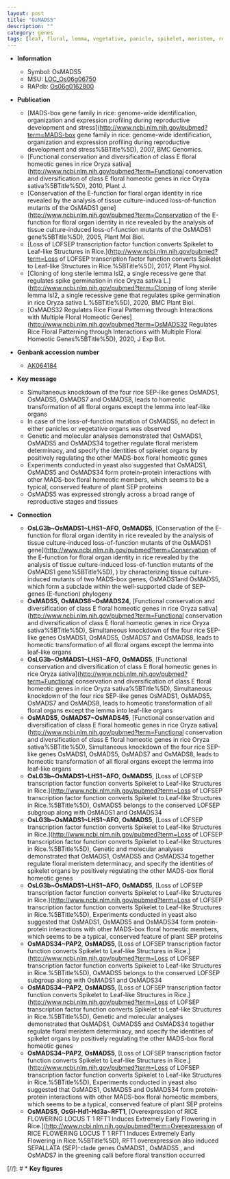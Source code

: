 ```yaml
---
layout: post
title: "OsMADS5"
description: ""
category: genes
tags: [leaf, floral, lemma, vegetative, panicle, spikelet, meristem, reproductive, floral meristem, floral meristem determinacy]
---
```


* **Information**  
    + Symbol: OsMADS5  
    + MSU: [LOC_Os06g06750](http://rice.uga.edu/cgi-bin/ORF_infopage.cgi?orf=LOC_Os06g06750)  
    + RAPdb: [Os06g0162800](http://rapdb.dna.affrc.go.jp/viewer/gbrowse_details/irgsp1?name=Os06g0162800)  

* **Publication**  
    + [MADS-box gene family in rice: genome-wide identification, organization and expression profiling during reproductive development and stress](http://www.ncbi.nlm.nih.gov/pubmed?term=MADS-box gene family in rice: genome-wide identification, organization and expression profiling during reproductive development and stress%5BTitle%5D), 2007, BMC Genomics.
    + [Functional conservation and diversification of class E floral homeotic genes in rice Oryza sativa](http://www.ncbi.nlm.nih.gov/pubmed?term=Functional conservation and diversification of class E floral homeotic genes in rice Oryza sativa%5BTitle%5D), 2010, Plant J.
    + [Conservation of the E-function for floral organ identity in rice revealed by the analysis of tissue culture-induced loss-of-function mutants of the OsMADS1 gene](http://www.ncbi.nlm.nih.gov/pubmed?term=Conservation of the E-function for floral organ identity in rice revealed by the analysis of tissue culture-induced loss-of-function mutants of the OsMADS1 gene%5BTitle%5D), 2005, Plant Mol Biol.
    + [Loss of LOFSEP transcription factor function converts Spikelet to Leaf-like Structures in Rice.](http://www.ncbi.nlm.nih.gov/pubmed?term=Loss of LOFSEP transcription factor function converts Spikelet to Leaf-like Structures in Rice.%5BTitle%5D), 2017, Plant Physiol.
    + [Cloning of long sterile lemma lsl2, a single recessive gene that regulates spike germination in rice Oryza sativa L.](http://www.ncbi.nlm.nih.gov/pubmed?term=Cloning of long sterile lemma lsl2, a single recessive gene that regulates spike germination in rice Oryza sativa L.%5BTitle%5D), 2020, BMC Plant Biol.
    + [OsMADS32 Regulates Rice Floral Patterning through Interactions with Multiple Floral Homeotic Genes](http://www.ncbi.nlm.nih.gov/pubmed?term=OsMADS32 Regulates Rice Floral Patterning through Interactions with Multiple Floral Homeotic Genes%5BTitle%5D), 2020, J Exp Bot.

* **Genbank accession number**  
    + [AK064184](http://www.ncbi.nlm.nih.gov/nuccore/AK064184)

* **Key message**  
    + Simultaneous knockdown of the four rice SEP-like genes OsMADS1, OsMADS5, OsMADS7 and OsMADS8, leads to homeotic transformation of all floral organs except the lemma into leaf-like organs
    + In case of the loss-of-function mutation of OsMADS5, no defect in either panicles or vegetative organs was observed
    + Genetic and molecular analyses demonstrated that OsMADS1, OsMADS5 and OsMADS34 together regulate floral meristem determinacy, and specify the identities of spikelet organs by positively regulating the other MADS-box floral homeotic genes
    + Experiments conducted in yeast also suggested that OsMADS1, OsMADS5 and OsMADS34 form protein-protein interactions with other MADS-box floral homeotic members, which seems to be a typical, conserved feature of plant SEP proteins
    + OsMADS5 was expressed strongly across a broad range of reproductive stages and tissues

* **Connection**  
    + __OsLG3b~OsMADS1~LHS1~AFO__, __OsMADS5__, [Conservation of the E-function for floral organ identity in rice revealed by the analysis of tissue culture-induced loss-of-function mutants of the OsMADS1 gene](http://www.ncbi.nlm.nih.gov/pubmed?term=Conservation of the E-function for floral organ identity in rice revealed by the analysis of tissue culture-induced loss-of-function mutants of the OsMADS1 gene%5BTitle%5D), ) by characterizing tissue culture-induced mutants of two MADS-box genes, OsMADS1and OsMADS5, which form a subclade within the well-supported clade of SEP-genes (E-function) phylogeny
    + __OsMADS5__, __OsMADS8~OsMADS24__, [Functional conservation and diversification of class E floral homeotic genes in rice Oryza sativa](http://www.ncbi.nlm.nih.gov/pubmed?term=Functional conservation and diversification of class E floral homeotic genes in rice Oryza sativa%5BTitle%5D), Simultaneous knockdown of the four rice SEP-like genes OsMADS1, OsMADS5, OsMADS7 and OsMADS8, leads to homeotic transformation of all floral organs except the lemma into leaf-like organs
    + __OsLG3b~OsMADS1~LHS1~AFO__, __OsMADS5__, [Functional conservation and diversification of class E floral homeotic genes in rice Oryza sativa](http://www.ncbi.nlm.nih.gov/pubmed?term=Functional conservation and diversification of class E floral homeotic genes in rice Oryza sativa%5BTitle%5D), Simultaneous knockdown of the four rice SEP-like genes OsMADS1, OsMADS5, OsMADS7 and OsMADS8, leads to homeotic transformation of all floral organs except the lemma into leaf-like organs
    + __OsMADS5__, __OsMADS7~OsMADS45__, [Functional conservation and diversification of class E floral homeotic genes in rice Oryza sativa](http://www.ncbi.nlm.nih.gov/pubmed?term=Functional conservation and diversification of class E floral homeotic genes in rice Oryza sativa%5BTitle%5D), Simultaneous knockdown of the four rice SEP-like genes OsMADS1, OsMADS5, OsMADS7 and OsMADS8, leads to homeotic transformation of all floral organs except the lemma into leaf-like organs
    + __OsLG3b~OsMADS1~LHS1~AFO__, __OsMADS5__, [Loss of LOFSEP transcription factor function converts Spikelet to Leaf-like Structures in Rice.](http://www.ncbi.nlm.nih.gov/pubmed?term=Loss of LOFSEP transcription factor function converts Spikelet to Leaf-like Structures in Rice.%5BTitle%5D),  OsMADS5 belongs to the conserved LOFSEP subgroup along with OsMADS1 and OsMADS34
    + __OsLG3b~OsMADS1~LHS1~AFO__, __OsMADS5__, [Loss of LOFSEP transcription factor function converts Spikelet to Leaf-like Structures in Rice.](http://www.ncbi.nlm.nih.gov/pubmed?term=Loss of LOFSEP transcription factor function converts Spikelet to Leaf-like Structures in Rice.%5BTitle%5D),  Genetic and molecular analyses demonstrated that OsMADS1, OsMADS5 and OsMADS34 together regulate floral meristem determinacy, and specify the identities of spikelet organs by positively regulating the other MADS-box floral homeotic genes
    + __OsLG3b~OsMADS1~LHS1~AFO__, __OsMADS5__, [Loss of LOFSEP transcription factor function converts Spikelet to Leaf-like Structures in Rice.](http://www.ncbi.nlm.nih.gov/pubmed?term=Loss of LOFSEP transcription factor function converts Spikelet to Leaf-like Structures in Rice.%5BTitle%5D),  Experiments conducted in yeast also suggested that OsMADS1, OsMADS5 and OsMADS34 form protein-protein interactions with other MADS-box floral homeotic members, which seems to be a typical, conserved feature of plant SEP proteins
    + __OsMADS34~PAP2__, __OsMADS5__, [Loss of LOFSEP transcription factor function converts Spikelet to Leaf-like Structures in Rice.](http://www.ncbi.nlm.nih.gov/pubmed?term=Loss of LOFSEP transcription factor function converts Spikelet to Leaf-like Structures in Rice.%5BTitle%5D),  OsMADS5 belongs to the conserved LOFSEP subgroup along with OsMADS1 and OsMADS34
    + __OsMADS34~PAP2__, __OsMADS5__, [Loss of LOFSEP transcription factor function converts Spikelet to Leaf-like Structures in Rice.](http://www.ncbi.nlm.nih.gov/pubmed?term=Loss of LOFSEP transcription factor function converts Spikelet to Leaf-like Structures in Rice.%5BTitle%5D),  Genetic and molecular analyses demonstrated that OsMADS1, OsMADS5 and OsMADS34 together regulate floral meristem determinacy, and specify the identities of spikelet organs by positively regulating the other MADS-box floral homeotic genes
    + __OsMADS34~PAP2__, __OsMADS5__, [Loss of LOFSEP transcription factor function converts Spikelet to Leaf-like Structures in Rice.](http://www.ncbi.nlm.nih.gov/pubmed?term=Loss of LOFSEP transcription factor function converts Spikelet to Leaf-like Structures in Rice.%5BTitle%5D),  Experiments conducted in yeast also suggested that OsMADS1, OsMADS5 and OsMADS34 form protein-protein interactions with other MADS-box floral homeotic members, which seems to be a typical, conserved feature of plant SEP proteins
    + __OsMADS5__, __OsGI-Hd1-Hd3a~RFT1__, [Overexpression of RICE FLOWERING LOCUS T 1 RFT1 Induces Extremely Early Flowering in Rice.](http://www.ncbi.nlm.nih.gov/pubmed?term=Overexpression of RICE FLOWERING LOCUS T 1 RFT1 Induces Extremely Early Flowering in Rice.%5BTitle%5D),  RFT1 overexpression also induced SEPALLATA (SEP)-clade genes OsMADS1 , OsMADS5 , and OsMADS7 in the greening calli before floral transition occurred

[//]: # * **Key figures**  


